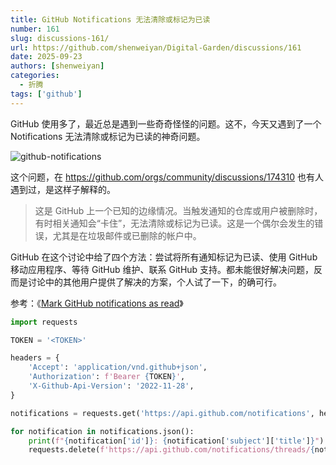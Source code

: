 ```yaml
---
title: GitHub Notifications 无法清除或标记为已读
number: 161
slug: discussions-161/
url: https://github.com/shenweiyan/Digital-Garden/discussions/161
date: 2025-09-23
authors: [shenweiyan]
categories: 
  - 折腾
tags: ['github']
---
```


GitHub 使用多了，最近总是遇到一些奇奇怪怪的问题。这不，今天又遇到了一个 Notifications 无法清除或标记为已读的神奇问题。

![github-notifications](https://kg.weiyan.cc/2025/09/github-notifications.png)

<!-- more -->

这个问题，在 <https://github.com/orgs/community/discussions/174310> 也有人遇到过，是这样子解释的。

> 这是 GitHub 上一个已知的边缘情况。当触发通知的仓库或用户被删除时，有时相关通知会“卡住”，无法清除或标记为已读。这是一个偶尔会发生的错误，尤其是在垃圾邮件或已删除的帐户中。

GitHub 在这个讨论中给了四个方法：尝试将所有通知标记为已读、使用 GitHub 移动应用程序、等待 GitHub 维护、联系 GitHub 支持。都未能很好解决问题，反而是讨论中的其他用户提供了解决的方案，个人试了一下，的确可行。

参考：《[Mark GitHub notifications as read](https://gist.github.com/jeremystretch/2c09f76837fc5af787fe9ff7747ecf3f)》
```python
import requests

TOKEN = '<TOKEN>'

headers = {
    'Accept': 'application/vnd.github+json',
    'Authorization': f'Bearer {TOKEN}',
    'X-Github-Api-Version': '2022-11-28',
}

notifications = requests.get('https://api.github.com/notifications', headers=headers)

for notification in notifications.json():
    print(f"{notification['id']}: {notification['subject']['title']}")
    requests.delete(f'https://api.github.com/notifications/threads/{notification["id"]}', headers=headers)
```

<script src="https://giscus.app/client.js"
	data-repo="shenweiyan/Digital-Garden"
	data-repo-id="R_kgDOKgxWlg"
	data-mapping="number"
	data-term="161"
	data-reactions-enabled="1"
	data-emit-metadata="0"
	data-input-position="bottom"
	data-theme="light"
	data-lang="zh-CN"
	crossorigin="anonymous"
	async>
</script>
